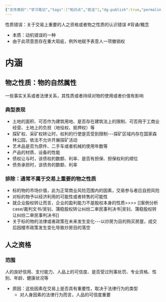 ```yaml
---
{"文件类别":"学习笔记","tags":["知识点","民法"],"dg-publish":true,"permalink":"/学习笔记studyup/民法总论/性质错误/","dgPassFrontmatter":true,"created":"2024-07-17T10:27:26.454+08:00","updated":"2024-11-17T17:48:52.550+08:00"}
---
```


性质错误：关于交易上重要的人之资格或者物之性质的认识错误 #背诵/概念 
- 本质：动机错误的一种
- 由于此项意思存在重大瑕疵，例外地赋予表意人一项撤销权
# 内涵
## 物之性质：物的自然属性
一些事实关系或者法律关系，其性质或者持续对物的使用或者价值有影响
### 典型表现
- 土地的面积、可否作为建筑用地、是否存在建筑法上的限制、可否用于工商业经营、土地上的负担（地役权、抵押权）等
- 探矿权、采矿权转让时，权利的行使是否受到限制---探矿区域内存在国家森林公园，依法不允许开展探矿活动
- 艺术品是否为原件、二手车或者机械的使用年数等
- 产品的材质、设备的性能
- 债权让与时，该债权的数额、利率、是否有担保、担保权利的顺位
- 债务承担时，该债务的数额、利率
### 排除：通常不属于交易上重要的物之性质
- 标的物的市场价值，此为正常商业风险范围内的因素，交易参与者应自担风险
- 对标的物予以经济利用的可能性或者转售的可能性
- 就企业股权转让而言，企业的盈利能力不是股权本身的性质>>>> [[案例分析case/裁判文书/吴钊、蒲稳股权转让纠纷二审民事判决书\|吴钊、蒲稳股权转让纠纷二审民事判决书]]
- 关于标的物的法律或者政策在未来发生变化---以炒房为目的购买房屋，成交后因楼市政策发生变化导致炒房目的落空
## 人之资格
### 范围
人的良好信用、支付能力、人品上的可信度、是否受过刑事处罚、专业资格、性别、年龄、健康状况等
- 原因：这些因素在交易上是否具有重要性，取决于法律行为的类型
	- 对人身因素的法律行为而言，人品的可信度重要
